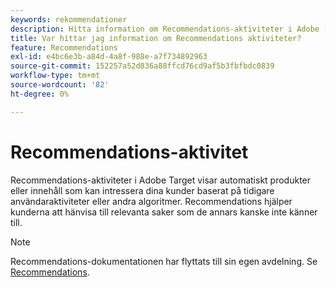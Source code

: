 ```yaml
---
keywords: rekommendationer
description: Hitta information om Recommendations-aktiviteter i Adobe [!DNL Target] som automatiskt visar produkter eller innehåll som kan intressera dina kunder baserat på tidigare användaraktivitet.
title: Var hittar jag information om Recommendations aktiviteter?
feature: Recommendations
exl-id: e4bc6e3b-a84d-4a8f-988e-a7f734892963
source-git-commit: 152257a52d836a88ffcd76cd9af5b3fbfbdc0839
workflow-type: tm+mt
source-wordcount: '82'
ht-degree: 0%

---
```


# Recommendations-aktivitet

Recommendations-aktiviteter i Adobe Target visar automatiskt produkter eller innehåll som kan intressera dina kunder baserat på tidigare användaraktiviteter eller andra algoritmer. Recommendations hjälper kunderna att hänvisa till relevanta saker som de annars kanske inte känner till.

>[!NOTE]
>
>Recommendations-dokumentationen har flyttats till sin egen avdelning. Se [Recommendations](/help/main/c-recommendations/recommendations.md#concept_7556C8A4543942F2A77B13A29339C0C0).
